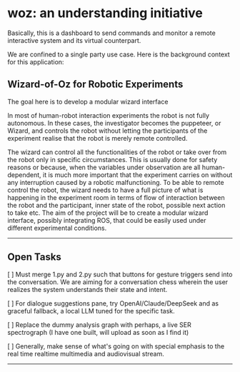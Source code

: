# woz: an understanding initiative

Basically, this is a dashboard to send commands and monitor a remote interactive system and its virtual counterpart.

We are confined to a single party use case. Here is the background context for this application:

##  Wizard-of-Oz for Robotic Experiments

The goal here is to develop a modular wizard interface

In most of human-robot interaction experiments the robot is not fully autonomous. 
In these cases, the investigator becomes the puppeteer, or Wizard, 
and controls the robot without letting the participants of the experiment realise 
that the robot is merely remote controlled. 

The wizard can control all the functionalities of the robot 
or take over from the robot only in specific circumstances. 
This is usually done for safety reasons or because, 
when the variables under observation are all human-dependent, 
it is much more important that the experiment carries 
on without any interruption caused by a robotic malfunctioning. 
To be able to remote control the robot,
the wizard needs to have a full picture of what is happening in the experiment room 
in terms of flow of interaction between the robot and the participant, inner state of the robot, possible next action to take etc. 
The aim of the project will be to create a modular wizard interface, 
possibly integrating ROS, that could be easily used under different experimental conditions.

---

## Open Tasks

[ ] Must merge 1.py and 2.py such that buttons for gesture triggers send into the conversation. 
We are aiming for a conversation chess wherein the user realizes the system understands their state and intent.

[ ] For dialogue suggestions pane, try OpenAI/Claude/DeepSeek and as graceful fallback, a local LLM tuned for the specific task.

[ ] Replace the dummy analysis graph with perhaps, a live SER spectrograph (I have one built, will upload as soon as I find it)

[ ] Generally, make sense of what's going on with special emphasis to the real time realtime multimedia and audiovisual stream.

---
